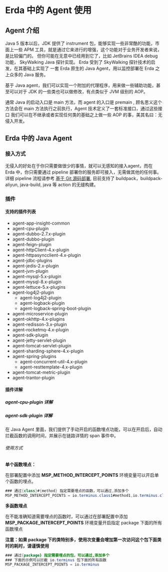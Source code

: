 # Erda 中的 Agent 使用

## Agent 介绍
Java 5 版本以后，JDK 提供了 instrument 包，能够实现一些非常酷的功能，市面上一些 APM 工具，就是通过它来进行的增强，这个功能对于业务开发者来说，是比较偏门的。
但你可能在无意中已经用到它了，比如 JetBrains IDEA debug 功能， SkyWalking Java 探针实现。 Erda 受到了 SkyWalking 探针技术的启发，在其基础上实现了
一套 Erda 原生的 Java Agent，用以监控部署在 Erda 之上众多的 Java 服务。

基于 Java agent，我们可以实现一个附加的代理程序，用来做一些辅助功能，甚至可以对于 JDK 的一些类也可以做修改，有点类似于 JVM 级别的 AOP。

通常 Java 的启动入口是 main 方法，而 agent 的入口是 premain , 顾名思义这个方法会在 main 方法执行之前执行，Agent 技术定义了一套标准接口，通过这些接口
我们可以在不继承或者实现任何类的基础之上做一些 AOP 的事，美其名曰：无侵入开发。

## Erda 中的 Java Agent

### 接入方式
无侵入的好处在于你只需要做很少的事情，就可以无感知的接入agent，而在 Erda 中，你只需要通过 pipeline 部署你的服务即可接入，无需做其他的任何事。详细 pipeline 流程请参考 [基于 Git 源码部署](../../../dop/examples/deploy/deploy-from-git.md),
目前支持了 buildpack，buildpack-aliyun, java-build, java 等 action 的无缝构建。

### 插件

#### 支持的插件列表
- agent-app-insight-common
- agent-cpu-plugin
- agent-dubbo-2.7.x-plugin
- agent-dubbo-plugin
- agent-feign-plugin
- agent-httpClient-4.x-plugin
- agent-httpasyncclient-4.x-plugin
- agent-jdbc-plugins
- agent-jedis-2.x-plugin
- agent-jvm-plugin
- agent-mysql-5.x-plugin
- agent-mysql-8.x-plugin
- agent-lettuce-5.x-plugins
- agent-log4j2-plugin
  - agent-log4j2-plugin
  - agent-logback-plugin
  - agent-logback-spring-boot-plugin
- agent-microservice-plugin
- agent-okhttp-4.x-plugins
- agent-redisson-3.x-plugin
- agent-rocketmq-4.x-plugin
- agent-sdk-plugin
- agent-jetty-servlet-plugin
- agent-tomcat-servlet-plugin
- agent-sharding-sphere-4.x-plugin
- agent-spring-plugins
  - agent-concurrent-util-4.x-plugin
  - agent-resttemplate-4.x-plugin
- agent-tomcat-metric-plugin
- agent-trantor-plugin

#### 插件详解

##### agent-cpu-plugin 详解



##### agent-sdk-plugin 详解
在 Java Agent 里面，我们提供了手动开启的函数埋点功能，可以在开启后，自动拦截函数的调用时间，并展示在链路详情的 span 事件中。

###### 使用方式

**单个函数埋点：**

在部署配置中添加 **MSP_METHOD_INTERCEPT_POINTS** 环境变量可以开启单个函数的埋点。
```java
### 通过{class}#{method} 指定需要埋点的函数，可以通过,添加多个
MSP_METHOD_INTERCEPT_POINTS = io.terminus.class1#method1,io.terminus.class2#method2
```

**多函数埋点**

在不能准确知道需要埋点的函数时，可以通过在部署配置中添加 **MSP_PACKAGE_INTERCEPT_POINTS** 环境变量开启指定 package 下面的所有函数埋点

**注意：如果 package 下的类特别多，使用次变量会增加第一次访问这个包下面类时的耗时，请谨慎使用**

```java
### 通过{package} 指定需要埋点的包，可以通过,添加多个
### 下面的示例可以拦截 io.terminus 包下面的所有函数
MSP_PACKAGE_INTERCEPT_POINTS = io.terminus
```
